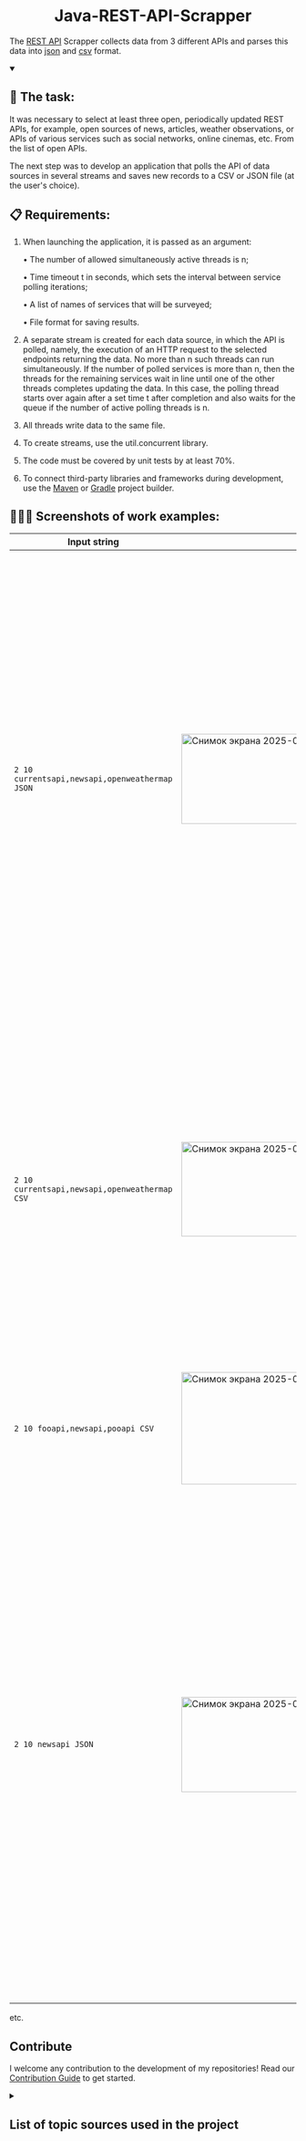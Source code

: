 <div align="center">
  <h1>
    Java-REST-API-Scrapper
  </h1>
</div>

The [REST API](https://gb.ru/blog/rest-api/) Scrapper collects data from 3 different APIs and parses this data into [json](https://en.wikipedia.org/wiki/JSON) and [csv](https://learn.openwaterfoundation.org/owf-learn-csv/csv-syntax/) format.

<details open>
  <summary><h2>🎯 The task:</h2></summary>
It was necessary to select at least three open, periodically updated REST APIs, for example, open sources of news, articles, weather observations, or APIs of various services such as social networks, online cinemas, etc. From the list of open APIs.

The next step was to develop an application that polls the API of data sources in several streams and saves new records to a CSV or JSON file (at the user's choice).

## 📋 Requirements:
1) When launching the application, it is passed as an argument:

    • The number of allowed simultaneously active threads is n;

    • Time timeout t in seconds, which sets the interval between service polling iterations;

    • A list of names of services that will be surveyed;

    • File format for saving results.

2) A separate stream is created for each data source, in which the API is polled, namely, the execution of an HTTP request to the selected endpoints returning the data. No more than n such threads can run simultaneously. If the number of polled services is more than n, then the threads for the remaining services wait in line until one of the other threads completes updating the data. In this case, the polling thread starts over again after a set time t after completion and also waits for the queue if the number of active polling threads is n.
3) All threads write data to the same file.
4) To create streams, use the util.concurrent library.
5) The code must be covered by unit tests by at least 70%.
6) To connect third-party libraries and frameworks during development, use the [Maven](https://maven.apache.org/what-is-maven.html) or [Gradle](https://gradle.org) project builder.
</details>



## 🧑🏻‍💻 Screenshots of work examples:

|Input string|Output in logger|Output in file|
|---|---|---|
|```2 10 currentsapi,newsapi,openweathermap JSON```|<img width="1361" height="158" alt="Снимок экрана 2025-08-15 в 02 52 53" src="https://github.com/user-attachments/assets/47c38d18-6967-440f-942a-3c865025059e" />|<img width="1379" height="797" alt="Снимок экрана 2025-08-15 в 02 54 57" src="https://github.com/user-attachments/assets/79879ab6-c976-4774-b2dd-6ff1f0d529d2" />|
|```2 10 currentsapi,newsapi,openweathermap CSV```|<img width="1364" height="166" alt="Снимок экрана 2025-08-15 в 02 59 53" src="https://github.com/user-attachments/assets/e19bcd6f-3835-4c9d-95e4-00486c8ee1eb" />|<img width="1319" height="607" alt="Снимок экрана 2025-08-15 в 03 00 37" src="https://github.com/user-attachments/assets/588f9ea7-6b02-4dba-9aea-b39d6b2d76a9" /> P.S. The data is the same here, since I have limited the list of topics for which I receive news (the weather data is different), this can be done in [this file](ApiClient.java), where you insert your API key.
| ```2 10 fooapi,newsapi,pooapi CSV```|<img width="1305" height="197" alt="Снимок экрана 2025-08-15 в 02 39 32" src="https://github.com/user-attachments/assets/affd1336-7632-47b1-93a3-4420e93944fa" />|<img width="1282" height="97" alt="Снимок экрана 2025-08-15 в 02 45 34" src="https://github.com/user-attachments/assets/4758a6a9-24fa-4b76-a849-7273a2c3f5d5" />|
|```2 10 newsapi JSON```|<img width="1254" height="167" alt="Снимок экрана 2025-08-15 в 03 07 54" src="https://github.com/user-attachments/assets/32da3ef8-6a87-4c80-b55d-c05d1d986a6f" />|<img width="1440" height="900" alt="Снимок экрана 2025-08-15 в 03 08 36" src="https://github.com/user-attachments/assets/5fa9b32c-1058-4770-aa20-a40ede8f6285" />|


etc.

## Contribute
I welcome any contribution to the development of my repositories! Read our [Contribution Guide](CONTRIBUTING.md ) to get started.


<details>
  <summary><h2>List of topic sources used in the project</h2></summary>

  1. About the [REST API](https://yandex.cloud/ru/docs/glossary/rest-api)

2. About the [JSON format](https://tproger.ru/articles/chto-takoe-json-vvedenie)

3. The [Jackson library](https://www.baeldung.com/jackson-object-mapper-tutorial) for working with JSON
   
4. [Apache HttpClient](https://www.baeldung.com/apache-httpclient-cookbook) [HTTP client](https://mvnrepository.com/artifact/org.apache.httpcomponents.client5/httpclient5), which can be used to generate requests to [endpoints](https://habr.com/ru/companies/umbrellaitcom/articles/423591/).
</details>
